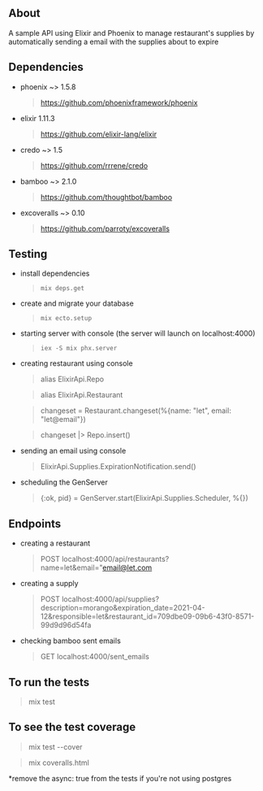 ## About
A sample API using Elixir and Phoenix to manage restaurant's supplies by automatically sending a email with the supplies about to expire

## Dependencies
* phoenix ~> 1.5.8
  > https://github.com/phoenixframework/phoenix
* elixir 1.11.3
  > https://github.com/elixir-lang/elixir
* credo ~> 1.5
  > https://github.com/rrrene/credo
* bamboo ~> 2.1.0
  > https://github.com/thoughtbot/bamboo
* excoveralls ~> 0.10
  > https://github.com/parroty/excoveralls
## Testing
- install dependencies
  > `mix deps.get`

- create and migrate your database
  > `mix ecto.setup`

- starting server with console (the server will launch on localhost:4000)
  > `iex -S mix phx.server`

- creating restaurant using console
  > alias ElixirApi.Repo

  > alias ElixirApi.Restaurant

  > changeset = Restaurant.changeset(%{name: "let", email: 
"let@email"})

  > changeset |> Repo.insert()

- sending an email using console
  > ElixirApi.Supplies.ExpirationNotification.send()

- scheduling the GenServer 
  > {:ok, pid} = GenServer.start(ElixirApi.Supplies.Scheduler, %{})

## Endpoints
- creating a restaurant
  > POST localhost:4000/api/restaurants?name=let&email="email@let.com

- creating a supply
  > POST localhost:4000/api/supplies?description=morango&expiration_date=2021-04-12&responsible=let&restaurant_id=709dbe09-09b6-43f0-8571-99d9d96d54fa

- checking bamboo sent emails
  > GET localhost:4000/sent_emails

## To run the tests
> mix test

## To see the test coverage
> mix test --cover

> mix coveralls.html

*remove the async: true from the tests if you're not using postgres